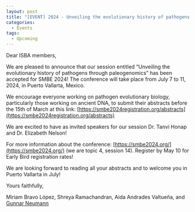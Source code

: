 ```yaml
---
layout: post
title: "[EVENT] 2024 - Unveiling the evolutionary history of pathogens through paleogenomics (SMBE Session)"
categories:
  - Events
tags:
  - Upcoming
---
```


Dear ISBA members,

We are pleased to announce that our session entitled “Unveiling the evolutionary history of pathogens through paleogenomics” has been accepted for SMBE 2024! The conference will take place from July 7 to 11, 2024, in Puerto Vallarta, Mexico.

We encourage everyone working on pathogen evolutionary biology, particularly those working on ancient DNA, to submit their abstracts before the 15th of March at this link: [https://smbe2024registration.org/abstracts](https://smbe2024registration.org/abstracts)

We are excited to have as invited speakers for our session Dr. Tanvi Honap and Dr. Elizabeth Nelson!

For more information about the conference: [https://smbe2024.org/](https://smbe2024.org/) (we are topic 4, session 14). Register by May 10 for Early Bird registration rates!

We are looking forward to reading all your abstracts and to welcome you in Puerto Vallarta in July!

Yours faithfully,

Miriam Bravo López, Shreya Ramachandran, Aida Andrades Valtueña, and [Gunnar Neumann](mailto:gunnar_neumann@eva.mpg.de)

